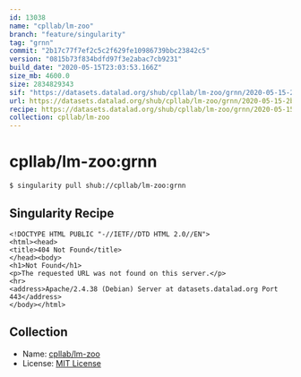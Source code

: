 ```yaml
---
id: 13038
name: "cpllab/lm-zoo"
branch: "feature/singularity"
tag: "grnn"
commit: "2b17c77f7ef2c5c2f629fe10986739bbc23842c5"
version: "0815b73f834bdfd97f3e2abac7cb9231"
build_date: "2020-05-15T23:03:53.166Z"
size_mb: 4600.0
size: 2834829343
sif: "https://datasets.datalad.org/shub/cpllab/lm-zoo/grnn/2020-05-15-2b17c77f-0815b73f/0815b73f834bdfd97f3e2abac7cb9231.sif"
url: https://datasets.datalad.org/shub/cpllab/lm-zoo/grnn/2020-05-15-2b17c77f-0815b73f/
recipe: https://datasets.datalad.org/shub/cpllab/lm-zoo/grnn/2020-05-15-2b17c77f-0815b73f/Singularity
collection: cpllab/lm-zoo
---
```


# cpllab/lm-zoo:grnn

```bash
$ singularity pull shub://cpllab/lm-zoo:grnn
```

## Singularity Recipe

```singularity
<!DOCTYPE HTML PUBLIC "-//IETF//DTD HTML 2.0//EN">
<html><head>
<title>404 Not Found</title>
</head><body>
<h1>Not Found</h1>
<p>The requested URL was not found on this server.</p>
<hr>
<address>Apache/2.4.38 (Debian) Server at datasets.datalad.org Port 443</address>
</body></html>
```

## Collection

 - Name: [cpllab/lm-zoo](https://github.com/cpllab/lm-zoo)
 - License: [MIT License](https://api.github.com/licenses/mit)

